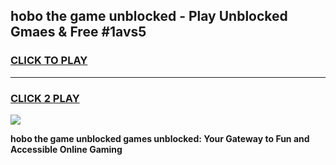 
## hobo the game unblocked - Play Unblocked Gmaes & Free #1avs5
<h3>
<a href="https://news.freeplayer.one?title=hobo_the_game_unblocked&ref=03M">CLICK TO PLAY</a></h3>
<hr>

<h3>
<a href="https://news.freeplayer.one?title=hobo_the_game_unblocked&ref=03M">CLICK 2 PLAY</a>
  
</h3>

<a href="https://news.freeplayer.one?title=hobo_the_game_unblocked&ref=03M"><img src="https://clearcache.store/games.png"></a>


**hobo the game unblocked games unblocked: Your Gateway to Fun and Accessible Online Gaming**

